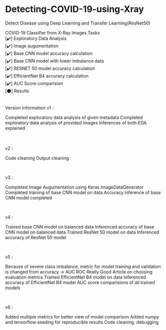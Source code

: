 # Detecting-COVID-19-using-Xray
Detect Disease using Deep Learning and Transfer Learning(ResNet50)

<p>
COVID-19 Classifier from X-Ray Images
Tasks<br>
[✔️] Exploratory Data Analysis<br>
[✔️] Image augumentation<br>
[✔️] Base CNN model accuracy calculation<br>
[✔️] Base CNN model with lower imbalance data<br>
[✔️] RESNET 50 model accuracy calculation<br>
[✔️] EfficientNet B4 accuracy calculation<br>
[✔️] AUC Score comparision<br>
[⚫] Results<br>
  </p>
<br>
Version Information
v1 :
<br>
<p>
Completed exploratory data analysis of given metadata
Completed exploratory data analysis of provided images
Inferences of both EDA explained
  </p>
<br>
</br>
v2 :
<p>
Code cleaning
Output cleaning
  </p>
<br>

v3 :
<p>
Completed Image Augumentation using Keras ImageDataGenerator
Completed training of base CNN model on data
Accuracy inference of base CNN model completed
  
 </p>
<br>

v4 :
<p>
Trained base CNN model on balanced data
Inferenced accuracy of base CNN model on balanced data
Trained ResNet 50 model on data
Inferenced accuracy of ResNet 50 model
</p>
<br>
<p>
v5 :

Because of severe class imbalance, metric for model training and validation is changed from accuracy -> AUC ROC
Really Good Article on choosing evaluation metrics
Trained EfficientNet B4 model on data
Inferenced accuracy of EfficientNet B4 model
AUC score comparisions of all trained models
</p>
<br>
<p>
v6 :

Added multiple metrics for better view of model comparison
Added numpy and tensorflow seeding for reproducible results
Code cleaning, debugging
</p>
